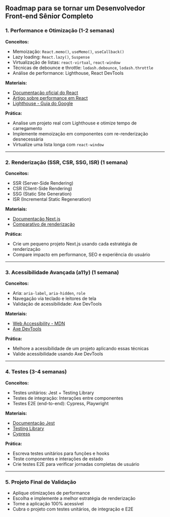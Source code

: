## Roadmap para se tornar um Desenvolvedor Front-end Sênior Completo

### 1. Performance e Otimização (1-2 semanas)

**Conceitos:**
- Memoização: `React.memo()`, `useMemo()`, `useCallback()`
- Lazy loading: `React.lazy()`, `Suspense`
- Virtualização de listas: `react-virtual`, `react-window`
- Técnicas de debounce e throttle: `lodash.debounce`, `lodash.throttle`
- Análise de performance: Lighthouse, React DevTools

**Materiais:**
- [Documentação oficial do React](https://react.dev)
- [Artigo sobre performance em React](https://kentcdodds.com/blog)
- [Lighthouse - Guia do Google](https://web.dev/lighthouse/)

**Prática:**
- Analise um projeto real com Lighthouse e otimize tempo de carregamento
- Implemente memoização em componentes com re-renderização desnecessária
- Virtualize uma lista longa com `react-window`

---

### 2. Renderização (SSR, CSR, SSG, ISR) (1 semana)

**Conceitos:**
- SSR (Server-Side Rendering)
- CSR (Client-Side Rendering)
- SSG (Static Site Generation)
- ISR (Incremental Static Regeneration)

**Materiais:**
- [Documentação Next.js](https://nextjs.org/docs)
- [Comparativo de renderização](https://www.smashingmagazine.com)

**Prática:**
- Crie um pequeno projeto Next.js usando cada estratégia de renderização
- Compare impacto em performance, SEO e experiência do usuário

---

### 3. Acessibilidade Avançada (a11y) (1 semana)

**Conceitos:**
- Aria: `aria-label`, `aria-hidden`, `role`
- Navegação via teclado e leitores de tela
- Validação de acessibilidade: Axe DevTools

**Materiais:**
- [Web Accessibility - MDN](https://developer.mozilla.org/en-US/docs/Web/Accessibility)
- [Axe DevTools](https://www.deque.com/axe/devtools/)

**Prática:**
- Melhore a acessibilidade de um projeto aplicando essas técnicas
- Valide acessibilidade usando Axe DevTools

---

### 4. Testes (3-4 semanas)

**Conceitos:**
- Testes unitários: Jest + Testing Library
- Testes de integração: Interações entre componentes
- Testes E2E (end-to-end): Cypress, Playwright

**Materiais:**
- [Documentação Jest](https://jestjs.io/)
- [Testing Library](https://testing-library.com/)
- [Cypress](https://www.cypress.io/)

**Prática:**
- Escreva testes unitários para funções e hooks
- Teste componentes e interações de estado
- Crie testes E2E para verificar jornadas completas de usuário

---

### 5. Projeto Final de Validação

- Aplique otimizações de performance
- Escolha e implemente a melhor estratégia de renderização
- Torne a aplicação 100% acessível
- Cubra o projeto com testes unitários, de integração e E2E
